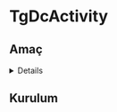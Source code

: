 # TgDcActivity

## Amaç
<details>
  - Discord 'da bulunan etkinlik gösterme işlevine telegramda aracı bir bot yazılımı!<br>
  - Örnek için [tıkla!](https://t.me/suaneyapiyorum)
</details>


## Kurulum
